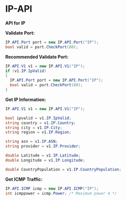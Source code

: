 # IP-API
**API for IP**

**Validate Port:**
```C#
IP.API.Port port = new IP.API.Port("IP");
bool valid = port.CheckPort(80);
```

**Recommended Validate Port:**
```C#
IP.API.V1 v1 = new IP.API.V1("IP");
if (v1.IP.IpValid)
{
  IP.API.Port port = new IP.API.Port("IP");
  bool valid = port.CheckPort(80);
}
```

**Get IP Information:**
```C#
IP.API.V1 v1 = new IP.API.V1("IP");

bool ipvalid = v1.IP.IpValid;
string country = v1.IP.Country;
string city = v1.IP.City;
string region = v1.IP.Region;

string asn = v1.IP.ASN;
string provider = v1.IP.Provider;

double Latitude = v1.IP.Latitude;
double Longitude = v1.IP.Longitude;

double CountryPopulation = v1.IP.CountryPopulation;
``` 

**Get ICMP Traffic:**
```C#
IP.API.ICMP icmp = new IP.API.ICMP("IP");
int icmppower = icmp.Power; /* Maximum power 4 */
``` 
